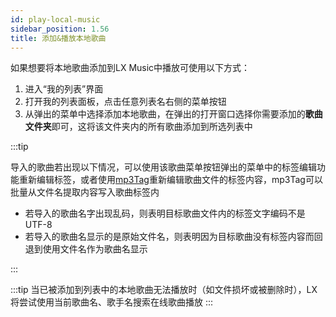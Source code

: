 ```yaml
---
id: play-local-music
sidebar_position: 1.56
title: 添加&播放本地歌曲
---
```


如果想要将本地歌曲添加到LX Music中播放可使用以下方式：

1. 进入“我的列表”界面
2. 打开我的列表面板，点击任意列表名右侧的菜单按钮
3. 从弹出的菜单中选择添加本地歌曲，在弹出的打开窗口选择你需要添加的**歌曲文件夹**即可，这将该文件夹内的所有歌曲添加到所选列表中

:::tip

导入的歌曲若出现以下情况，可以使用该歌曲菜单按钮弹出的菜单中的标签编辑功能重新编辑标签，或者使用[mp3Tag](https://www.mp3tag.de/en/download.html)重新编辑歌曲文件的标签内容，mp3Tag可以批量从文件名提取内容写入歌曲标签内

- 若导入的歌曲名字出现乱码，则表明目标歌曲文件内的标签文字编码不是UTF-8
- 若导入的歌曲名显示的是原始文件名，则表明因为目标歌曲没有标签内容而回退到使用文件名作为歌曲名显示

:::

:::tip
当已被添加到列表中的本地歌曲无法播放时（如文件损坏或被删除时），LX将尝试使用当前歌曲名、歌手名搜索在线歌曲播放
:::
